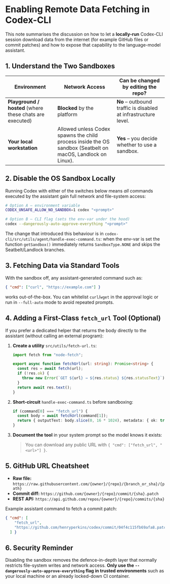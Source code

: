 # Enabling Remote Data Fetching in Codex-CLI

This note summarises the discussion on how to let a **locally-run** Codex-CLI
session download data from the internet (for example GitHub files or commit
patches) and how to expose that capability to the language-model assistant.

## 1. Understand the Two Sandboxes

| Environment | Network Access | Can be changed by editing the repo? |
|-------------|---------------|-------------------------------------|
| **Playground / hosted** (where these chats are executed) | **Blocked** by the platform | **No** – outbound traffic is disabled at infrastructure level. |
| **Your local workstation** | Allowed unless Codex spawns the child process inside the OS sandbox (Seatbelt on macOS, Landlock on Linux). | **Yes** – you decide whether to use a sandbox. |

## 2. Disable the OS Sandbox Locally

Running Codex with either of the switches below means *all* commands executed
by the assistant gain full network and file-system access:

```bash
# Option A – environment variable
CODEX_UNSAFE_ALLOW_NO_SANDBOX=1 codex "<prompt>"

# Option B – CLI flag (sets the env-var under the hood)
codex --dangerously-auto-approve-everything "<prompt>"
```

The change that introduced this behaviour is in
`codex-cli/src/utils/agent/handle-exec-command.ts`: when the env-var is set the
function `getSandbox()` immediately returns `SandboxType.NONE` and skips the
Seatbelt/Landlock branches.

## 3. Fetching Data via Standard Tools

With the sandbox off, any assistant-generated command such as:

```json
{ "cmd": ["curl", "https://example.com"] }
```

works out-of-the-box.  You can whitelist `curl`/`wget` in the approval logic or
run in `--full-auto` mode to avoid repeated prompts.

## 4. Adding a First-Class `fetch_url` Tool (Optional)

If you prefer a dedicated helper that returns the body directly to the
assistant (without calling an external program):

1. **Create a utility** `src/utils/fetch-url.ts`:

   ```ts
   import fetch from "node-fetch";

   export async function fetchUrl(url: string): Promise<string> {
     const res = await fetch(url);
     if (!res.ok) {
       throw new Error(`GET ${url} → ${res.status} ${res.statusText}`);
     }
     return await res.text();
   }
   ```

2. **Short-circuit** `handle-exec-command.ts` before sandboxing:

   ```ts
   if (command[0] === "fetch_url") {
     const body = await fetchUrl(command[1]);
     return { outputText: body.slice(0, 16 * 1024), metadata: { ok: true } };
   }
   ```

3. **Document the tool** in your system prompt so the model knows it exists:

   > You can download any public URL with `{ "cmd": ["fetch_url", "<url>"] }`.

## 5. GitHub URL Cheatsheet

* **Raw file:**
  `https://raw.githubusercontent.com/{owner}/{repo}/{branch_or_sha}/{path}`
* **Commit diff:**
  `https://github.com/{owner}/{repo}/commit/{sha}.patch`
* **REST API:**
  `https://api.github.com/repos/{owner}/{repo}/commits/{sha}`

Example assistant command to fetch a commit patch:

```json
{ "cmd": [
    "fetch_url",
    "https://github.com/henryperkins/codex/commit/04f4c115fb69afa8.patch"
  ] }
```

## 6. Security Reminder

Disabling the sandbox removes the defence-in-depth layer that normally
restricts file-system writes and network access. **Only use the
`--dangerously-auto-approve-everything` flag in trusted environments** such as
your local machine or an already locked-down CI container.
